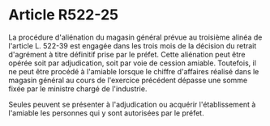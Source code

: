 # Article R522-25

La procédure d'aliénation du magasin général prévue au troisième alinéa de l'article L. 522-39 est engagée dans les trois mois de la décision du retrait d'agrément à titre définitif prise par le préfet. Cette aliénation peut être opérée soit par adjudication, soit par voie de cession amiable. Toutefois, il ne peut être procédé à l'amiable lorsque le chiffre d'affaires réalisé dans le magasin général au cours de l'exercice précédent dépasse une somme fixée par le ministre chargé de l'industrie.

Seules peuvent se présenter à l'adjudication ou acquérir l'établissement à l'amiable les personnes qui y sont autorisées par le préfet.
